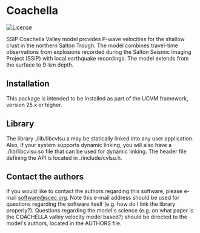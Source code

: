 # Coachella  

[![License](https://img.shields.io/badge/License-BSD_3--Clause-blue.svg)](https://opensource.org/licenses/BSD-3-Clause)


SSIP Coachella Valley model provides P-wave velocities for the shallow 
crust in the northern Salton Trough. The model combines travel-time 
observations from explosions recorded during the Salton Seismic Imaging 
Project (SSIP) with local earthquake recordings. The model extends from
the surface to 9-km depth.

## Installation

This package is intended to be installed as part of the UCVM framework,
version 25.x or higher. 

## Library

The library ./lib/libcvlsu.a may be statically linked into any
user application. Also, if your system supports dynamic linking,
you will also have a ./lib/libcvlsu.so file that can be used
for dynamic linking. The header file defining the API is located
in ./include/cvlsu.h.

## Contact the authors

If you would like to contact the authors regarding this software,
please e-mail software@scec.org. Note this e-mail address should
be used for questions regarding the software itself (e.g. how
do I link the library properly?). Questions regarding the model's
science (e.g. on what paper is the COACHELLA valley velocity model
based?) should be directed to the model's authors, located in the
AUTHORS file.
